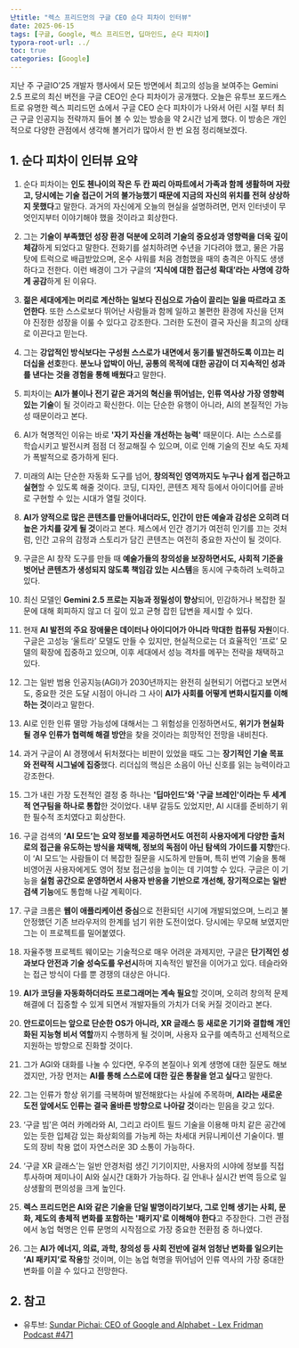```yaml
---
난title: "렉스 프리드먼의 구글 CEO 순다 피차이 인터뷰"
date: 2025-06-15
tags: [구글, Google, 렉스 프리드먼, 딥마인드, 순다 피차이]
typora-root-url: ../
toc: true
categories: [Google]
---
```


지난 주 구글IO'25 개발자 행사에서 모든 방면에서 최고의 성능을 보여주는 Gemini 2.5 프로의 최신 버전을 구글 CEO인 순다 피차이가 공개했다. 오늘은 유투브 포드캐스트로 유명한 렉스 피리드먼 쇼에서 구글 CEO 순다 피차이가 나와서 어린 시절 부터 최근 구글 인공지능 전략까지 들어 볼 수 있는 방송을 약 2시간 넘게 했다. 이 방송은 개인적으로 다양한 관점에서 생각해 볼거리가 많아서 한 번 요점 정리해보겠다. 



## 1. 순다 피차이 인터뷰 요약 

1. 순다 피차이는 **인도 첸나이의 작은 두 칸 짜리 아파트에서 가족과 함께 생활하며 자랐고, 당시에는 기술 접근이 거의 불가능했기 때문에 지금의 자신의 위치를 전혀 상상하지 못했다**고 말한다. 과거의 자신에게 오늘의 현실을 설명하려면, 먼저 인터넷이 무엇인지부터 이야기해야 했을 것이라고 회상한다.

2. 그는 **기술이 부족했던 성장 환경 덕분에 오히려 기술의 중요성과 영향력을 더욱 깊이 체감**하게 되었다고 말한다. 전화기를 설치하려면 수년을 기다려야 했고, 물은 가뭄 탓에 트럭으로 배급받았으며, 온수 샤워를 처음 경험했을 때의 충격은 아직도 생생하다고 전한다. 이런 배경이 그가 구글의 **‘지식에 대한 접근성 확대’라는 사명에 강하게 공감**하게 된 이유다.

3. **젊은 세대에게는 머리로 계산하는 일보다 진심으로 가슴이 끌리는 일을 따르라고 조언한다**. 또한 스스로보다 뛰어난 사람들과 함께 일하고 불편한 환경에 자신을 던져야 진정한 성장을 이룰 수 있다고 강조한다. 그러한 도전이 결국 자신을 최고의 상태로 이끈다고 믿는다.

4. 그는 **강압적인 방식보다는 구성원 스스로가 내면에서 동기를 발견하도록 이끄는 리더십을 선호**한다. **분노나 압박이 아닌, 공통의 목적에 대한 공감이 더 지속적인 성과를 낸다는 것을 경험을 통해 배웠다**고 말한다.

5. 피차이는 **AI가 불이나 전기 같은 과거의 혁신을 뛰어넘는,** **인류 역사상 가장 영향력 있는 기술**이 될 것이라고 확신한다. 이는 단순한 유행이 아니라, AI의 본질적인 가능성 때문이라고 본다.

6. AI가 혁명적인 이유는 바로 **'자기 자신을 개선하는 능력'** 때문이다. AI는 스스로를 학습시키고 발전시켜 점점 더 정교해질 수 있으며, 이로 인해 기술의 진보 속도 자체가 폭발적으로 증가하게 된다.

7. 미래의 AI는 단순한 자동화 도구를 넘어, **창의적인 영역까지도 누구나 쉽게 접근하고 실현**할 수 있도록 해줄 것이다. 코딩, 디자인, 콘텐츠 제작 등에서 아이디어를 곧바로 구현할 수 있는 시대가 열릴 것이다.

8. **AI가 양적으로 많은 콘텐츠를 만들어내더라도, 인간이 만든 예술과 감성은 오히려 더 높은 가치를 갖게 될 것**이라고 본다. 체스에서 인간 경기가 여전히 인기를 끄는 것처럼, 인간 고유의 감정과 스토리가 담긴 콘텐츠는 여전히 중요한 자산이 될 것이다.

9. 구글은 AI 창작 도구를 만들 때 **예술가들의 창의성을 보장하면서도, 사회적 기준을 벗어난 콘텐츠가 생성되지 않도록 책임감 있는 시스템**을 동시에 구축하려 노력하고 있다.

10. 최신 모델인 **Gemini 2.5 프로는 지능과 정밀성이 향상**되어, 민감하거나 복잡한 질문에 대해 회피하지 않고 더 깊이 있고 균형 잡힌 답변을 제시할 수 있다.

11. 현재 **AI 발전의 주요 장애물은 데이터나 아이디어가 아니라 막대한 컴퓨팅 자원**이다. 구글은 고성능 ‘울트라’ 모델도 만들 수 있지만, 현실적으로는 더 효율적인 ‘프로’ 모델의 확장에 집중하고 있으며, 이후 세대에서 성능 격차를 메꾸는 전략을 채택하고 있다.

12. 그는 일반 범용 인공지능(AGI)가 2030년까지는 완전히 실현되기 어렵다고 보면서도, 중요한 것은 도달 시점이 아니라 그 사이 **AI가 사회를 어떻게 변화시킬지를 이해하는 것**이라고 말한다.

13. AI로 인한 인류 멸망 가능성에 대해서는 그 위험성을 인정하면서도, **위기가 현실화될 경우 인류가 협력해 해결 방안**을 찾을 것이라는 희망적인 전망을 내비친다.

14. 과거 구글이 AI 경쟁에서 뒤처졌다는 비판이 있었을 때도 그는 **장기적인 기술 목표와 전략적 시그널에 집중**했다. 리더십의 핵심은 소음이 아닌 신호를 읽는 능력이라고 강조한다.

15. 그가 내린 가장 도전적인 결정 중 하나는 **'딥마인드'와 '구글 브레인'이라는 두 세계적 연구팀을 하나로 통합**한 것이었다. 내부 갈등도 있었지만, AI 시대를 준비하기 위한 필수적 조치였다고 회상한다.

16. 구글 검색의 **‘AI 모드’는 요약 정보를 제공하면서도 여전히 사용자에게 다양한 출처로의 접근을 유도하는 방식을 채택해, 정보의 독점이 아닌 탐색의 가이드를 지향**한다. 이 ‘AI 모드’는 사람들이 더 복잡한 질문을 시도하게 만들며, 특히 번역 기술을 통해 비영어권 사용자에게도 영어 정보 접근성을 높이는 데 기여할 수 있다. 구글은 이 기능을 **실험 공간으로 운영하면서 사용자 반응을 기반으로 개선해, 장기적으로는 일반 검색 기능**에도 통합해 나갈 계획이다.

17. 구글 크롬은 **웹이 애플리케이션 중심**으로 전환되던 시기에 개발되었으며, 느리고 불안정했던 기존 브라우저의 한계를 넘기 위한 도전이었다. 당시에는 무모해 보였지만 그는 이 프로젝트를 밀어붙였다.

18. 자율주행 프로젝트 웨이모는 기술적으로 매우 어려운 과제지만, 구글은 **단기적인 성과보다 안전과 기술 성숙도를 우선시**하며 지속적인 발전을 이어가고 있다. 테슬라와는 접근 방식이 다를 뿐 경쟁의 대상은 아니다.

19. **AI가 코딩을 자동화하더라도 프로그래머는 계속 필요**할 것이며, 오히려 창의적 문제 해결에 더 집중할 수 있게 되면서 개발자들의 가치가 더욱 커질 것이라고 본다.

20. **안드로이드는 앞으로 단순한 OS가 아니라, XR 글래스 등 새로운 기기와 결합해 개인화된 지능형 비서 역할**까지 수행하게 될 것이며, 사용자 요구를 예측하고 선제적으로 지원하는 방향으로 진화할 것이다.

21. 그가 AGI와 대화를 나눌 수 있다면, 우주의 본질이나 외계 생명에 대한 질문도 해보겠지만, 가장 먼저는 **AI를 통해 스스로에 대한 깊은 통찰을 얻고 싶다**고 말한다.

22. 그는 인류가 항상 위기를 극복하며 발전해왔다는 사실에 주목하며, **AI라는 새로운 도전 앞에서도 인류는 결국 올바른 방향으로 나아갈 것**이라는 믿음을 갖고 있다.

23. ‘구글 빔’은 여러 카메라와 AI, 그리고 라이트 필드 기술을 이용해 마치 같은 공간에 있는 듯한 입체감 있는 화상회의를 가능케 하는 차세대 커뮤니케이션 기술이다. 별도의 장비 착용 없이 자연스러운 3D 소통이 가능하다.

24. ‘구글 XR 글래스’는 일반 안경처럼 생긴 기기이지만, 사용자의 시야에 정보를 직접 투사하며 제미나이 AI와 실시간 대화가 가능하다. 길 안내나 실시간 번역 등으로 일상생활의 편의성을 크게 높인다.

25. **렉스 프리드먼은 AI와 같은 기술을 단일 발명이라기보다, 그로 인해 생기는 사회, 문화, 제도의 총체적 변화를 포함하는 '패키지'로 이해해야 한다**고 주장한다. 그런 관점에서 농업 혁명은 인류 문명의 시작점으로 가장 중요한 전환점 중 하나였다.

26. 그는 **AI가 에너지, 의료, 과학, 창의성 등 사회 전반에 걸쳐 엄청난 변화를 일으키는 ‘AI 패키지’로 작용**할 것이며, 이는 농업 혁명을 뛰어넘어 인류 역사의 가장 중대한 변화를 이끌 수 있다고 전망한다.

    

## 2. 참고 

* 유투브: [Sundar Pichai: CEO of Google and Alphabet - Lex Fridman Podcast #471](https://www.youtube.com/hashtag/471)
